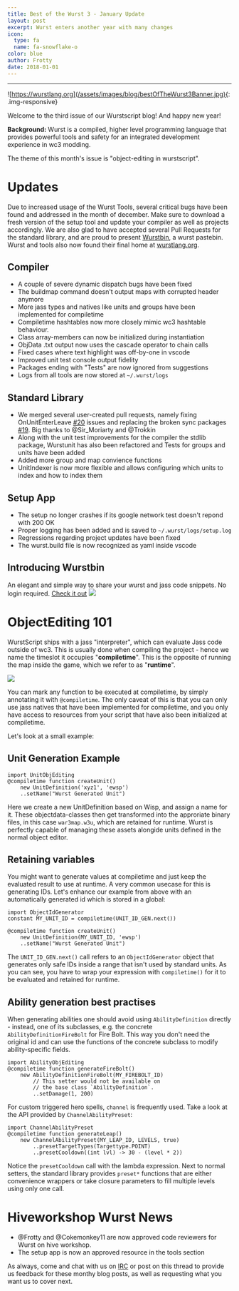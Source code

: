 ```yaml
---
title: Best of the Wurst 3 - January Update
layout: post
excerpt: Wurst enters another year with many changes
icon:
  type: fa
  name: fa-snowflake-o
color: blue
author: Frotty
date: 2018-01-01
---
```

------
![https://wurstlang.org](/assets/images/blog/bestOfTheWurst3Banner.jpg){: .img-responsive}

Welcome to the third issue of our Wurstscript blog! And happy new year!

**Background:** Wurst is a compiled, higher level programming language that provides powerful tools and safety for an integrated development experience in wc3 modding.

The theme of this month's issue is "object-editing in wurstscript".


# Updates

Due to increased usage of the Wurst Tools, several critical bugs have been found and addressed in the month of december. Make sure to download a fresh version of the setup tool and update your compiler as well as projects accordingly. We are also glad to have accepted several Pull Requests for the standard library, and are proud to present [Wurstbin](https://bin.wurstlang.org/), a wurst pastebin. Wurst and tools also now found their final home at [wurstlang.org](https://wurstlang.org/).

## Compiler
* A couple of severe dynamic dispatch bugs have been fixed
* The buildmap command doesn't output maps with corrupted header anymore
* More jass types and natives like units and groups have been implemented for compiletime
* Compiletime hashtables now more closely mimic wc3 hashtable behaviour.
* Class array-members can now be initialized during instantiation
* ObjData .txt output now uses the cascade operator to chain calls
* Fixed cases where text highlight was off-by-one in vscode
* Improved unit test console output fidelity
* Packages ending with "Tests" are now ignored from suggestions
* Logs from all tools are now stored at `~/.wurst/logs`


## Standard Library
* We merged several user-created pull requests, namely fixing OnUnitEnterLeave [#20](https://github.com/wurstscript/WurstStdlib2/pull/20) issues and replacing the broken sync packages [#19](https://github.com/wurstscript/WurstStdlib2/pull/19). Big thanks to @Sir_Moriarty and @Trokkin
* Along with the unit test improvements for the compiler the stdlib package, Wurstunit has also been refactored and Tests for groups and units have been added
* Added more group and map convience functions
* UnitIndexer is now more flexible and allows configuring which units to index and how to index them

## Setup App
* The setup no longer crashes if its google network test doesn't repond with 200 OK
* Proper logging has been added and is saved to `~/.wurst/logs/setup.log`
* Regressions regarding project updates have been fixed
* The wurst.build file is now recognized as yaml inside vscode

## Introducing Wurstbin
An elegant and simple way to share your wurst and jass code snippets. No login required.
[Check it out](https://bin.wurstlang.org/)
![](https://i.imgur.com/8bVnUT1.png)


# ObjectEditing 101

WurstScript ships with a jass "interpreter", which can evaluate Jass code outside of wc3. This is usually done when compiling the project - hence we name the timeslot it occupies "__compiletime__". This is the opposite of running the map inside the game, which we refer to as "__runtime__".

![](https://i.imgur.com/bJA1su0.png)

You can mark any function to be executed at compiletime, by simply annotating it with `@compiletime`. The only caveat of this is that you can only use jass natives that have been implemented for compiletime, and you only have access to resources from your script that have also been initialized at compiletime.

Let's look at a small example:

## Unit Generation Example

```wurst
import UnitObjEditing
@compiletime function createUnit()
    new UnitDefinition('xyz1', 'ewsp')
	..setName("Wurst Generated Unit")
```

Here we create a new UnitDefinition based on Wisp, and assign a name for it. These objectdata-classes then get transformed into the approriate binary files, in this case `war3map.w3u`, which are retained for runtime. Wurst is perfectly capable of managing these assets alongide units defined in the normal object editor.

## Retaining variables

You might want to generate values at compiletime and just keep the evaluated result to use at runtime. A very common usecase for this is generating IDs.
Let's enhance our example from above with an automatically generated id which  is stored in a global:

```wurst
import ObjectIdGenerator
constant MY_UNIT_ID = compiletime(UNIT_ID_GEN.next()) 

@compiletime function createUnit()
    new UnitDefinition(MY_UNIT_ID, 'ewsp')
	..setName("Wurst Generated Unit")
```

The `UNIT_ID_GEN.next()` call refers to an `ObjectIdGenerator` object that generates only safe IDs inside a range that isn't used by standard units. As you can see, you have to wrap your expression with `compiletime()` for it to be evaluated and retained for runtime.

## Ability generation best practises

When generating abilities one should avoid using `AbilityDefinition` directly - instead, one of its subclasses, e.g. the concrete `AbilityDefinitionFireBolt` for Fire Bolt. This way you don't need the original id and can use the functions of the concrete subclass to modify ability-specific fields.

```wurst
import AbilityObjEditing
@compiletime function generateFireBolt()
    new AbilityDefinitionFireBolt(MY_FIREBOLT_ID)
        // This setter would not be available on
        // the base class `AbilityDefinition`.
        ..setDamage(1, 200)
```

For custom triggered hero spells, `channel` is frequently used. Take a look at the API provided by `ChannelAbilityPreset`:

```wurst
import ChannelAbilityPreset
@compiletime function generateLeap()
    new ChannelAbilityPreset(MY_LEAP_ID, LEVELS, true)
        ..presetTargetTypes(Targettype.POINT)
        ..presetCooldown((int lvl) -> 30 - (level * 2))
```

Notice the `presetCooldown` call with the lambda expression. Next to normal setters, the standard library provides `preset*` functions that are either convenience wrappers or take closure parameters to fill multiple levels using only one call.


# Hiveworkshop Wurst News

* @Frotty and @Cokemonkey11 are now approved code reviewers for Wurst on hive workshop.
* The setup app is now an approved resource in the tools section

As always, come and chat with us on [IRC](https://webchat.quakenet.org/?channels=#inwc.de-maps) or post on this thread to provide us feedback for these monthy blog posts, as well as requesting what you want us to cover next.
